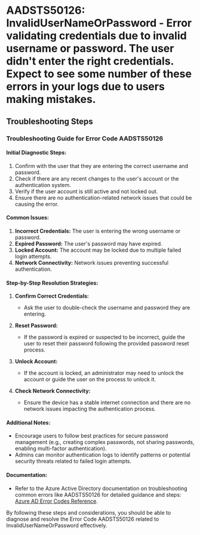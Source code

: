 
# AADSTS50126: InvalidUserNameOrPassword - Error validating credentials due to invalid username or password. The user didn't enter the right credentials. Expect to see some number of these errors in your logs due to users making mistakes.


## Troubleshooting Steps
### Troubleshooting Guide for Error Code AADSTS50126

#### Initial Diagnostic Steps:
1. Confirm with the user that they are entering the correct username and password.
2. Check if there are any recent changes to the user's account or the authentication system.
3. Verify if the user account is still active and not locked out.
4. Ensure there are no authentication-related network issues that could be causing the error.

#### Common Issues:
1. **Incorrect Credentials:** The user is entering the wrong username or password.
2. **Expired Password:** The user's password may have expired.
3. **Locked Account:** The account may be locked due to multiple failed login attempts.
4. **Network Connectivity:** Network issues preventing successful authentication.

#### Step-by-Step Resolution Strategies:
1. **Confirm Correct Credentials:**
   - Ask the user to double-check the username and password they are entering.
  
2. **Reset Password:**
   - If the password is expired or suspected to be incorrect, guide the user to reset their password following the provided password reset process.
  
3. **Unlock Account:**
   - If the account is locked, an administrator may need to unlock the account or guide the user on the process to unlock it.
  
4. **Check Network Connectivity:**
   - Ensure the device has a stable internet connection and there are no network issues impacting the authentication process.

#### Additional Notes:
- Encourage users to follow best practices for secure password management (e.g., creating complex passwords, not sharing passwords, enabling multi-factor authentication).
- Admins can monitor authentication logs to identify patterns or potential security threats related to failed login attempts.

#### Documentation:
- Refer to the Azure Active Directory documentation on troubleshooting common errors like AADSTS50126 for detailed guidance and steps: [Azure AD Error Codes Reference](https://docs.microsoft.com/en-us/azure/active-directory/develop/reference-aadsts-error-codes).

By following these steps and considerations, you should be able to diagnose and resolve the Error Code AADSTS50126 related to InvalidUserNameOrPassword effectively.